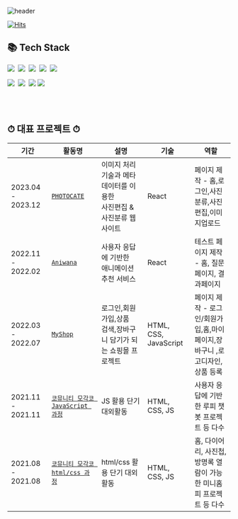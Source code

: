 

![header](https://capsule-render.vercel.app/api?height=400&text=Welcome%20to&desc=Kanon's%20World)


[![Hits](https://hits.seeyoufarm.com/api/count/incr/badge.svg?url=https%3A%2F%2Fgithub.com%2Fpuputia%2Fhit-counter&count_bg=%2379C83D&title_bg=%23555555&icon=react.svg&icon_color=%2344DBF2&title=hits&edge_flat=false)](https://hits.seeyoufarm.com)
<!--
## 🏫 Education 🏫
Hanyang Women's University(2020.3~2024.2)
> Department of Software Convergence 
<br><br>
<br><br>
-->


## 📚 Tech Stack

<p align="left">
  <img src="https://img.shields.io/badge/HTML-E34F26?style=flat-square&logo=html5&logoColor=white"/>&nbsp
  <img src="https://img.shields.io/badge/css-1572B6?style=flat-square&logo=css3&logoColor=white"/></a>&nbsp
  <img src="https://img.shields.io/badge/Javascript-ffb13b?style=flat-square&logo=javascript&logoColor=white"/></a>&nbsp 
  <img src="https://img.shields.io/badge/TypeScript-3178C6?style=flat-square&logo=TypeScript&logoColor=white"/></a>&nbsp 
  <img src="https://img.shields.io/badge/React-61DAFB?style=flat-square&logo=react&logoColor=white"/>&nbsp

     
</p>

<p align="left">
 <img src="https://img.shields.io/badge/styled--components-DB7093?style=for-the-badge&logo=styled-components&logoColor=white"/>&nbsp
 <img src="https://img.shields.io/badge/Netlify-00C7B7?style=for-the-badge&logo=netlify&logoColor=white"/>&nbsp
 <img src="https://img.shields.io/badge/bootstrap-7952B3?style=for-the-badge&logo=bootstrap&logoColor=white">
 <img src="https://img.shields.io/badge/github-181717?style=for-the-badge&logo=github&logoColor=white">
    
</p>

<br><br>

## ⏱ 대표 프로젝트 ⏱
  |기간|활동명|설명|기술|역할|
  |---|---|---|----|---|
  |2023.04 - 2023.12|[`PHOTOCATE`](https://github.com/Yongsoojin/capstone/tree/hyein)|이미지 처리 기술과 메타데이터를 이용한<br/> 사진편집 & 사진분류 웹사이트|React|페이지 제작 - 홈,로그인,사진분류,사진편집,이미지업로드|
  |2022.11 - 2022.02|[`Aniwana`](https://github.com/puputia/Ani-wana)|사용자 응답에 기반한<br/> 애니메이션 추천 서비스|React|테스트 페이지 제작 - 홈, 질문페이지, 결과페이지|
  |2022.03 - 2022.07|[`MyShop`](https://github.com/puputia/Myshop_project)|로그인,회원가입,상품<br/>검색,장바구니 담기가 되는 쇼핑몰 프로젝트|HTML, CSS, JavaScript|페이지 제작 - 로그인/회원가입,홈,마이페이지,장바구니 ,로고디자인,상품 등록|
  |2021.11 - 2021.11|[`코뮤니티 모각코 JavaScript 과정`](https://speckled-origami-292.notion.site/200c98bc47b642cd8eb87c3ea372efe8?pvs=4)|JS 활용 단기 대외활동|HTML, CSS, JS|사용자 응답에 기반한 루피 챗봇 프로젝트 등 다수|
  |2021.08 - 2021.08|[`코뮤니티 모각코 html/css 과정`](https://speckled-origami-292.notion.site/html-css-7a41806d6aeb41bd9d613f853b38dcbe?pvs=4)|html/css 활용 단기 대외활동|HTML, CSS, JS|홈, 다이어리, 사진첩, 방명록 열람이 가능한 미니홈피 프로젝트 등 다수|
 
 
  

<br><br>






<!--
**puputia/puputia** is a ✨ _special_ ✨ repository because its `README.md` (this file) appears on your GitHub profile.

Here are some ideas to get you started:

- 🔭 I’m currently working on ...
- 🌱 I’m currently learning ...
- 👯 I’m looking to collaborate on ...
- 🤔 I’m looking for help with ...
- 💬 Ask me about ...
- 📫 How to reach me: ...
- 😄 Pronouns: ...
- ⚡ Fun fact: ...
-->





<!-- 
## 🔰 Status
<p align="center">
  
  <img height="180em"  src="https://github-readme-stats-zeta-lac.vercel.app/api?username=puputia&show_icons=true" />
  <img height="180em"  src="https://github-readme-stats-zeta-lac.vercel.app/api/top-langs/?username=puputia&layout=compact&hide=jupyter%20notebook" />

</p>
-->
<!-- token
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
-->
